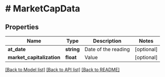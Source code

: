 # # MarketCapData

## Properties

Name | Type | Description | Notes
------------ | ------------- | ------------- | -------------
**at_date** | **string** | Date of the reading | [optional]
**market_capitalization** | **float** | Value | [optional]

[[Back to Model list]](../../README.md#models) [[Back to API list]](../../README.md#endpoints) [[Back to README]](../../README.md)
